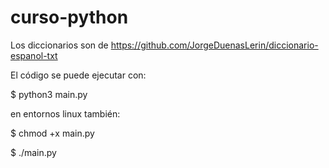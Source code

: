 # curso-python

Los diccionarios son de https://github.com/JorgeDuenasLerin/diccionario-espanol-txt

El código se puede ejecutar con:

$ python3 main.py

en entornos linux también:

$ chmod +x main.py

$ ./main.py
